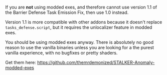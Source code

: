 If you are **not** using modded exes, and therefore cannot use version 1.1 of the Barrier Defense Task Emission Fix, then use 1.0 instead.

Version 1.1 is more compatible with other addons because it doesn't replace `tasks_defense.script`, but it requires the unlocalizer feature in modded exes.

You should be using modded exes anyway. There is absolutely no good reason to use the vanilla binaries unless you are looking for a the purest vanilla experience, with no bugfixes or pretty shaders.

Get them here: https://github.com/themrdemonized/STALKER-Anomaly-modded-exes
